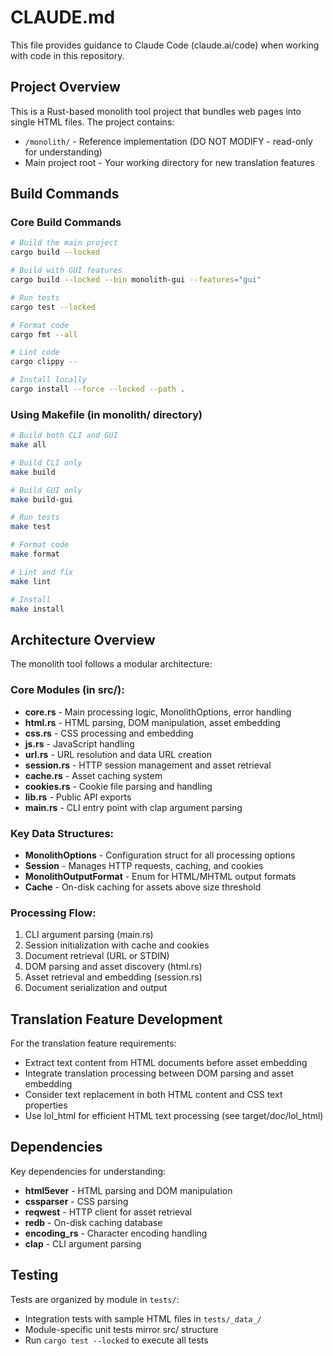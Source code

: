 # CLAUDE.md

This file provides guidance to Claude Code (claude.ai/code) when working with code in this repository.

## Project Overview

This is a Rust-based monolith tool project that bundles web pages into single HTML files. The project contains:
- `/monolith/` - Reference implementation (DO NOT MODIFY - read-only for understanding)
- Main project root - Your working directory for new translation features

## Build Commands

### Core Build Commands
```bash
# Build the main project
cargo build --locked

# Build with GUI features
cargo build --locked --bin monolith-gui --features="gui"

# Run tests
cargo test --locked

# Format code
cargo fmt --all

# Lint code
cargo clippy --

# Install locally
cargo install --force --locked --path .
```

### Using Makefile (in monolith/ directory)
```bash
# Build both CLI and GUI
make all

# Build CLI only
make build

# Build GUI only
make build-gui

# Run tests
make test

# Format code
make format

# Lint and fix
make lint

# Install
make install
```

## Architecture Overview

The monolith tool follows a modular architecture:

### Core Modules (in src/):
- **core.rs** - Main processing logic, MonolithOptions, error handling
- **html.rs** - HTML parsing, DOM manipulation, asset embedding
- **css.rs** - CSS processing and embedding
- **js.rs** - JavaScript handling
- **url.rs** - URL resolution and data URL creation
- **session.rs** - HTTP session management and asset retrieval
- **cache.rs** - Asset caching system
- **cookies.rs** - Cookie file parsing and handling
- **lib.rs** - Public API exports
- **main.rs** - CLI entry point with clap argument parsing

### Key Data Structures:
- **MonolithOptions** - Configuration struct for all processing options
- **Session** - Manages HTTP requests, caching, and cookies
- **MonolithOutputFormat** - Enum for HTML/MHTML output formats
- **Cache** - On-disk caching for assets above size threshold

### Processing Flow:
1. CLI argument parsing (main.rs)
2. Session initialization with cache and cookies
3. Document retrieval (URL or STDIN)
4. DOM parsing and asset discovery (html.rs)
5. Asset retrieval and embedding (session.rs)
6. Document serialization and output

## Translation Feature Development

For the translation feature requirements:
- Extract text content from HTML documents before asset embedding
- Integrate translation processing between DOM parsing and asset embedding
- Consider text replacement in both HTML content and CSS text properties
- Use lol_html for efficient HTML text processing (see target/doc/lol_html)

## Dependencies

Key dependencies for understanding:
- **html5ever** - HTML parsing and DOM manipulation
- **cssparser** - CSS parsing
- **reqwest** - HTTP client for asset retrieval
- **redb** - On-disk caching database
- **encoding_rs** - Character encoding handling
- **clap** - CLI argument parsing

## Testing

Tests are organized by module in `tests/`:
- Integration tests with sample HTML files in `tests/_data_/`
- Module-specific unit tests mirror src/ structure
- Run `cargo test --locked` to execute all tests